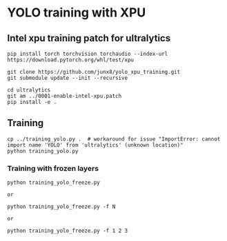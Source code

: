 # YOLO training with XPU

## Intel xpu training patch for ultralytics

```
pip install torch torchvision torchaudio --index-url https://download.pytorch.org/whl/test/xpu

git clone https://github.com/junx8/yolo_xpu_training.git
git submodule update --init --recursive

cd ultralytics
git am ../0001-enable-intel-xpu.patch
pip install -e .
```

## Training

```
cp ../training_yolo.py .  # workaround for issue "ImportError: cannot import name 'YOLO' from 'ultralytics' (unknown location)"
python training_yolo.py
```

### Training with frozen layers

```
python training_yolo_freeze.py

or

python training_yolo_freeze.py -f N

or

python training_yolo_freeze.py -f 1 2 3

```
